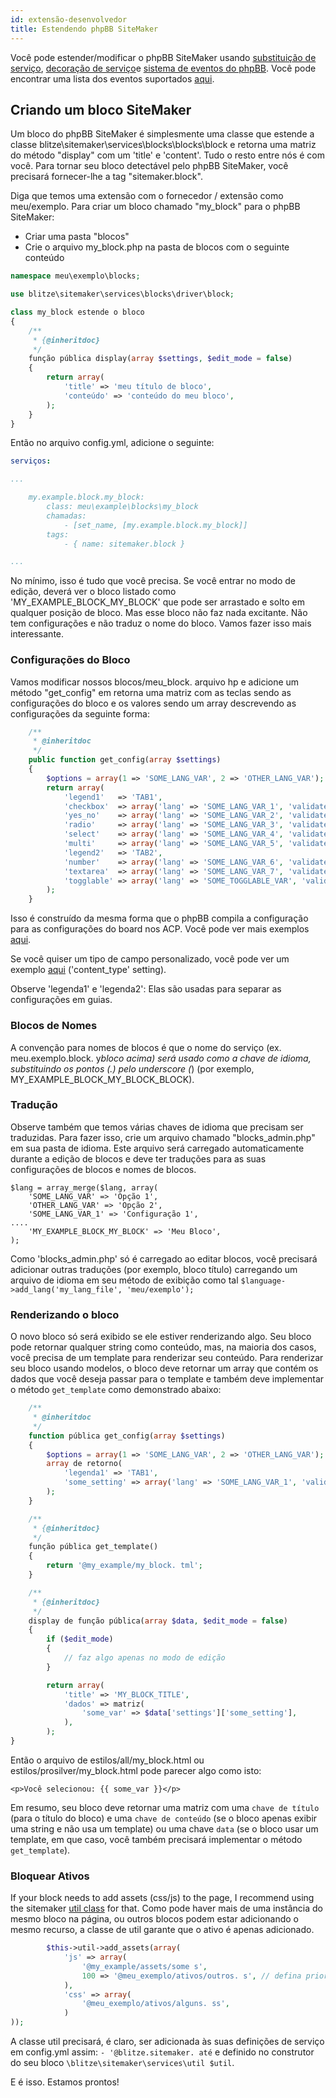 ```yaml
---
id: extensão-desenvolvedor
title: Estendendo phpBB SiteMaker
---
```


Você pode estender/modificar o phpBB SiteMaker usando [substituição de serviço](https://area51.phpbb.com/docs/dev/3.2.x/extensions/tutorial_advanced.html#using-service-replacement), [decoração de serviço](https://area51.phpbb.com/docs/dev/3.2.x/extensions/tutorial_advanced.html#using-service-decoration)e [sistema de eventos do phpBB](https://area51.phpbb.com/docs/dev/3.2.x/extensions/tutorial_events.html). Você pode encontrar uma lista dos eventos suportados [aqui](./developer-events.md).

## Criando um bloco SiteMaker

Um bloco do phpBB SiteMaker é simplesmente uma classe que estende a classe blitze\sitemaker\services\blocks\blocks\block e retorna uma matriz do método "display" com um 'title' e 'content'. Tudo o resto entre nós é com você. Para tornar seu bloco detectável pelo phpBB SiteMaker, você precisará fornecer-lhe a tag "sitemaker.block".

Diga que temos uma extensão com o fornecedor / extensão como meu/exemplo. Para criar um bloco chamado "my_block" para o phpBB SiteMaker:

- Criar uma pasta "blocos"
- Crie o arquivo my_block.php na pasta de blocos com o seguinte conteúdo

```php
namespace meu\exemplo\blocks;

use blitze\sitemaker\services\blocks\driver\block;

class my_block estende o bloco
{
    /**
     * {@inheritdoc}
     */
    função pública display(array $settings, $edit_mode = false)
    {
        return array(
            'title' => 'meu título de bloco',
            'conteúdo' => 'conteúdo do meu bloco',
        );
    }
}
```

Então no arquivo config.yml, adicione o seguinte:

```yml
serviços:

...

    my.example.block.my_block:
        class: meu\example\blocks\my_block
        chamadas:
            - [set_name, [my.example.block.my_block]]
        tags:
            - { name: sitemaker.block }

...

```

No mínimo, isso é tudo que você precisa. Se você entrar no modo de edição, deverá ver o bloco listado como 'MY_EXAMPLE_BLOCK_MY_BLOCK' que pode ser arrastado e solto em qualquer posição de bloco. Mas esse bloco não faz nada excitante. Não tem configurações e não traduz o nome do bloco. Vamos fazer isso mais interessante.

### Configurações do Bloco

Vamos modificar nossos blocos/meu_block. arquivo hp e adicione um método "get_config" em retorna uma matriz com as teclas sendo as configurações do bloco e os valores sendo um array descrevendo as configurações da seguinte forma:

```php
    /**
     * @inheritdoc
     */
    public function get_config(array $settings)
    {
        $options = array(1 => 'SOME_LANG_VAR', 2 => 'OTHER_LANG_VAR');
        return array(
            'legend1'   => 'TAB1',
            'checkbox'  => array('lang' => 'SOME_LANG_VAR_1', 'validate' => 'string', 'type' => 'checkbox', 'options' => $options, 'default' => array(), 'explain' => false),
            'yes_no'    => array('lang' => 'SOME_LANG_VAR_2', 'validate' => 'bool', 'type' => 'radio:yes_no', 'explain' => false, 'default' => false),
            'radio'     => array('lang' => 'SOME_LANG_VAR_3', 'validate' => 'bool', 'type' => 'radio', 'options' => $options, 'explain' => false, 'default' => 'topic'),
            'select'    => array('lang' => 'SOME_LANG_VAR_4', 'validate' => 'string', 'type' => 'select', 'options' => $options, 'default' => '', 'explain' => false),
            'multi'     => array('lang' => 'SOME_LANG_VAR_5', 'validate' => 'string', 'type' => 'multi_select', 'options' => $options, 'default' => array(), 'explain' => false),
            'legend2'   => 'TAB2',
            'number'    => array('lang' => 'SOME_LANG_VAR_6', 'validate' => 'int:0:20', 'type' => 'number:0:20', 'maxlength' => 2, 'explain' => false, 'default' => 5),
            'textarea'  => array('lang' => 'SOME_LANG_VAR_7', 'validate' => 'string', 'type' => 'textarea:3:40', 'maxlength' => 2, 'explain' => true, 'default' => ''),
            'togglable' => array('lang' => 'SOME_TOGGLABLE_VAR', 'validate' => 'string', 'type' => 'select:1:0:toggle_key', 'options' => $options, 'default' => '', 'append' => '<div id="toggle_key-1">Only show when option 1 is selected</div>'),
        );
    }
```

Isso é construído da mesma forma que o phpBB compila a configuração para as configurações do board nos ACP. Você pode ver mais exemplos [aqui](https://github.com/phpbb/phpbb/blob/master/phpBB/includes/acp/acp_board.php).

Se você quiser um tipo de campo personalizado, você pode ver um exemplo [aqui](https://github.com/blitze/phpBB-ext-sitemaker_content/blob/develop/blocks/recent.php) ('content_type' setting).

Observe 'legenda1' e 'legenda2': Elas são usadas para separar as configurações em guias.

### Blocos de Nomes

A convenção para nomes de blocos é que o nome do serviço (ex. meu.exemplo.block. y*bloco acima) será usado como a chave de idioma, substituindo os pontos (.) pelo underscore (*) (por exemplo, MY_EXAMPLE_BLOCK_MY_BLOCK_BLOCK).

### Tradução

Observe também que temos várias chaves de idioma que precisam ser traduzidas. Para fazer isso, crie um arquivo chamado "blocks_admin.php" em sua pasta de idioma. Este arquivo será carregado automaticamente durante a edição de blocos e deve ter traduções para as suas configurações de blocos e nomes de blocos.

    $lang = array_merge($lang, array(
        'SOME_LANG_VAR' => 'Opção 1',
        'OTHER_LANG_VAR' => 'Opção 2',
        'SOME_LANG_VAR_1' => 'Configuração 1',
    ....
        'MY_EXAMPLE_BLOCK_MY_BLOCK' => 'Meu Bloco',
    );
    

Como 'blocks_admin.php' só é carregado ao editar blocos, você precisará adicionar outras traduções (por exemplo, bloco título) carregando um arquivo de idioma em seu método de exibição como tal `$language->add_lang('my_lang_file', 'meu/exemplo');`

### Renderizando o bloco

O novo bloco só será exibido se ele estiver renderizando algo. Seu bloco pode retornar qualquer string como conteúdo, mas, na maioria dos casos, você precisa de um template para renderizar seu conteúdo. Para renderizar seu bloco usando modelos, o bloco deve retornar um array que contém os dados que você deseja passar para o template e também deve implementar o método `get_template` como demonstrado abaixo:

```php
    /**
     * @inheritdoc
     */
    function pública get_config(array $settings)
    {
        $options = array(1 => 'SOME_LANG_VAR', 2 => 'OTHER_LANG_VAR');
        array de retorno(
            'legenda1' => 'TAB1',
            'some_setting' => array('lang' => 'SOME_LANG_VAR_1', 'validate' => 'string', 'type' => 'caixa de seleção', 'opções' => $options, 'default' => array(), 'explain' => false),
        );
    }

    /**
     * {@inheritdoc}
     */
    função pública get_template()
    {
        return '@my_example/my_block. tml';
    }

    /**
     * {@inheritdoc}
     */
    display de função pública(array $data, $edit_mode = false)
    {
        if ($edit_mode)
        {
            // faz algo apenas no modo de edição
        }

        return array(
            'title' => 'MY_BLOCK_TITLE',
            'dados' => matriz(
                'some_var' => $data['settings']['some_setting'],
            ),
        );
}
```

Então o arquivo de estilos/all/my_block.html ou estilos/prosilver/my_block.html pode parecer algo como isto:

    <p>Você selecionou: {{ some_var }}</p>
    

Em resumo, seu bloco deve retornar uma matriz com uma `chave de título` (para o título do bloco) e uma `chave de conteúdo` (se o bloco apenas exibir uma string e não usa um template) ou uma chave `data` (se o bloco usar um template, em que caso, você também precisará implementar o método `get_template`).

### Bloquear Ativos

If your block needs to add assets (css/js) to the page, I recommend using the sitemaker [util class](https://github.com/blitze/phpBB-ext-sitemaker/blob/develop/services/util.php) for that. Como pode haver mais de uma instância do mesmo bloco na página, ou outros blocos podem estar adicionando o mesmo recurso, a classe de util garante que o ativo é apenas adicionado.

```php
        $this->util->add_assets(array(
            'js' => array(
                '@my_example/assets/some s',
                100 => '@meu_exemplo/ativos/outros. s', // defina prioridade
            ),
            'css' => array(
                '@meu_exemplo/ativos/alguns. ss',
            )
));
```

A classe util precisará, é claro, ser adicionada às suas definições de serviço em config.yml assim: `- '@blitze.sitemaker. até` e definido no construtor do seu bloco `\blitze\sitemaker\services\util $util`.

E é isso. Estamos prontos!